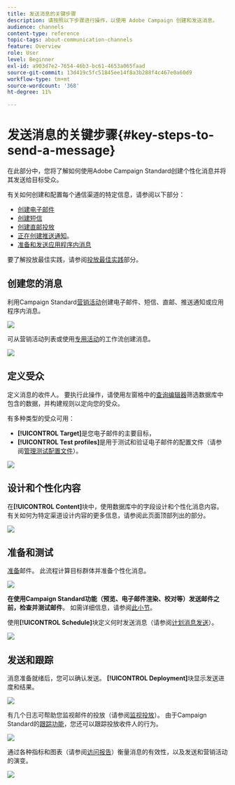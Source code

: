 ```yaml
---
title: 发送消息的关键步骤
description: 请按照以下步骤进行操作，以使用 Adobe Campaign 创建和发送消息。
audience: channels
content-type: reference
topic-tags: about-communication-channels
feature: Overview
role: User
level: Beginner
exl-id: a903d7e2-7654-46b3-bc61-4653a065faad
source-git-commit: 13d419c5fc51845ee14f8a3b288f4c467e0a60d9
workflow-type: tm+mt
source-wordcount: '368'
ht-degree: 11%

---
```


# 发送消息的关键步骤{#key-steps-to-send-a-message}

在此部分中，您将了解如何使用Adobe Campaign Standard创建个性化消息并将其发送给目标受众。

有关如何创建和配置每个通信渠道的特定信息，请参阅以下部分：

* [创建电子邮件](../../channels/using/creating-an-email.md)
* [创建短信](../../channels/using/creating-an-sms-message.md)
* [创建直邮投放](../../channels/using/creating-the-direct-mail.md)
* [正在创建推送通知](../../channels/using/preparing-and-sending-a-push-notification.md)。
* [准备和发送应用程序内消息](../../channels/using/preparing-and-sending-an-in-app-message.md)

要了解投放最佳实践，请参阅[投放最佳实践](../../sending/using/delivery-best-practices.md)部分。

## 创建您的消息

利用Campaign Standard[营销活动](../../start/using/marketing-activities.md)创建电子邮件、短信、直邮、推送通知或应用程序内消息。

![](assets/marketing-activities.png)

可从营销活动列表或使用[专用活动](../../automating/using/about-channel-activities.md)的工作流创建消息。

![](assets/steps-channel.png)

## 定义受众

定义消息的收件人。 要执行此操作，请使用左窗格中的[查询编辑器](../../automating/using/editing-queries.md)筛选数据库中包含的数据，并构建规则以定向您的受众。

有多种类型的受众可用：

* **[!UICONTROL Target]**&#x200B;是您电子邮件的主要目标，
* **[!UICONTROL Test profiles]**&#x200B;是用于测试和验证电子邮件的配置文件（请参阅[管理测试配置文件](../../audiences/using/managing-test-profiles.md)）。

![](assets/steps-audience.png)

## 设计和个性化内容

在&#x200B;**[!UICONTROL Content]**&#x200B;块中，使用数据库中的字段设计和个性化消息内容。 有关如何为特定渠道设计内容的更多信息，请参阅此页面顶部列出的部分。

![](assets/steps-content.png)

## 准备和测试

[准备](../../sending/using/preparing-the-send.md)邮件。 此流程计算目标群体并准备个性化消息。

![](assets/steps-prepare.png)

**在使用Campaign Standard功能（预览、电子邮件渲染、校对等）发送邮件之前，检查并测试邮件**。 如需详细信息，请参阅[此小节](../../sending/using/previewing-messages.md)。

使用&#x200B;**[!UICONTROL Schedule]**&#x200B;块定义何时发送消息（请参阅[计划消息发送](../../sending/using/about-scheduling-messages.md)）。

![](assets/steps-schedule.png)

## 发送和跟踪

消息准备就绪后，您可以确认发送。 **[!UICONTROL Deployment]**&#x200B;块显示发送进度和结果。

![](assets/steps-send.png)

有几个日志可帮助您监视邮件的投放（请参阅[监视投放](../../sending/using/monitoring-a-delivery.md)）。 由于Campaign Standard的[跟踪功能](../../sending/using/tracking-messages.md)，您还可以跟踪投放收件人的行为。

![](../../sending/using/assets/tracking_logs.png)

通过各种指标和图表（请参阅[访问报告](../../reporting/using/about-dynamic-reports.md)）衡量消息的有效性，以及发送和营销活动的演变。

![](assets/steps-reports.png)
